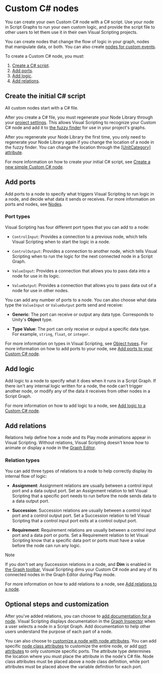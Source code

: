 ﻿# Custom C# nodes 

You can create your own Custom C# node with a C# script. Use your node in Script Graphs to run your own custom logic, and provide the script file to other users to let them use it in their own Visual Scripting projects. 

You can create nodes that change the flow of logic in your graph, nodes that manipulate data, or both. You can also create [nodes for custom events](vs-custom-events.md).

To create a Custom C# node, you must:

1. [Create a C# script](#create-the-initial-c-script). 
2. [Add ports](#add-ports).
3. [Add logic](#add-logic).
4. [Add relations](#add-relations). 


## Create the initial C# script

All custom nodes start with a C# file.

After you create a C# file, you must regenerate your Node Library through your [project settings](vs-configuration.md). This allows Visual Scripting to recognize your Custom C# node and add it to [the fuzzy finder](vs-interface-overview.md#the-fuzzy-finder) for use in your project's graphs. 

After you regenerate your Node Library the first time, you only need to regenerate your Node Library again if you change the location of a node in the fuzzy finder. You can change the location through the [[UnitCategory] attribute](vs-create-custom-node-attributes-reference.md#unitcategory).

For more information on how to create your initial C# script, see [Create a new simple Custom C# node](vs-create-custom-node-empty.md).

## Add ports 

Add ports to a node to specify what triggers Visual Scripting to run logic in a node, and decide what data it sends or receives. For more information on ports and nodes, see [Nodes](vs-nodes.md#connections-and-ports).

### Port types 

Visual Scripting has four different port types that you can add to a node: 

- `ControlInput`: Provides a connection to a previous node, which tells Visual Scripting when to start the logic in a node. 

- `ControlOutput`: Provides a connection to another node, which tells Visual Scripting when to run the logic for the next connected node in a Script Graph.  

- `ValueInput`: Provides a connection that allows you to pass data into a node for use in its logic. 

- `ValueOutput`: Provides a connection that allows you to pass data out of a node for use in other nodes. 

You can add any number of ports to a node. You can also choose what data type the `ValueInput` or `ValueOutput` ports send and receive: 

- **Generic**: The port can receive or output any data type. Corresponds to Unity's **Object** type.   

- **Type Value**: The port can only receive or output a specific data type. For example, `string`, `float`, or `integer`. 

For more information on types in Visual Scripting, see [Object types](vs-types.md). For more information on how to add ports to your node, see [Add ports to your Custom C# node](vs-create-custom-node-add-ports.md).

## Add logic 

Add logic to a node to specify what it does when it runs in a Script Graph. If there isn't any internal logic written for a node, the node can't trigger another node, or modify any of the data it receives from other nodes in a Script Graph. 

For more information on how to add logic to a node, see [Add logic to a Custom C# node](vs-create-custom-node-add-logic.md).

## Add relations

Relations help define how a node and its Play mode animations appear in Visual Scripting. Without relations, Visual Scripting doesn't know how to animate or display a node in the [Graph Editor](vs-interface-overview.md#the-graph-editor).

### Relation types 

You can add three types of relations to a node to help correctly display its internal flow of logic: 

- **Assignment**: Assignment relations are usually between a control input port and a data output port. Set an Assignment relation to tell Visual Scripting that a specific port needs to run before the node sends data to a data output port. 

- **Succession**: Succession relations are usually between a control input port and a control output port. Set a Succession relation to tell Visual Scripting that a control input port exits at a control output port. 

- **Requirement**: Requirement relations are usually between a control input port and a data port or ports. Set a Requirement relation to let Visual Scripting know that a specific data port or ports must have a value before the node can run any logic. 

> [!NOTE]
> If you don't set any Succession relations in a node, and **Dim** is enabled in [the Graph toolbar](vs-interface-overview.md#the-graph-toolbar), Visual Scripting dims your Custom C# node and any of its connected nodes in the Graph Editor during Play mode. 

For more information on how to add relations to a node, see [Add relations to a node](vs-create-custom-node-add-relations.md).

## Optional steps and customization 

After you've added relations, you can choose to [add documentation for a node](vs-create-custom-node-add-docs.md). Visual Scripting displays documentation in the [Graph Inspector](vs-interface-overview.md#the-graph-inspector) when a user selects a node in a Script Graph. Add documentation to help other users understand the purpose of each part of a node. 

You can also choose to [customize a node with node attributes](vs-create-custom-node-attributes-reference.md). You can add specific [node class attributes](vs-create-custom-node-attributes-reference.md#node-class-attributes) to customize the entire node, or add [port attributes](vs-create-custom-node-attributes-reference.md#port-attributes) to only customize specific ports. The attribute type determines the location where you must place the attribute in the node's C# file. Node class attributes must be placed above a node class definition, while port attributes must be placed above the variable definition for each port. 
